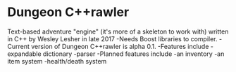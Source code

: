 # Dungeon C++rawler
Text-based adventure "engine" (it's more of a skeleton to work with) written in C++ by Wesley Lesher in late 2017
 -Needs Boost libraries to compiler.
 -Current version of Dungeon C++rawler is alpha 0.1.
 -Features include
  -expandable dictionary
  -parser
 -Planned features include 
  -an inventory
  -an item system
  -health/death system 
